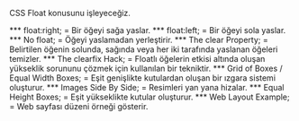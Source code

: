 CSS Float konusunu işleyeceğiz.

*** float:right; =  Bir öğeyi sağa yaslar.
*** float:left; = Bir öğeyi sola yaslar.
*** No float; = Öğeyi yaslamadan yerleştirir.
*** The clear Property; = Belirtilen öğenin solunda, sağında veya her iki tarafında yaslanan öğeleri temizler.
*** The clearfix Hack; = Floatlı öğelerin etkisi altında oluşan yükseklik sorununu çözmek için kullanılan bir tekniktir.
*** Grid of Boxes / Equal Width Boxes; = Eşit genişlikte kutulardan oluşan bir ızgara sistemi oluşturur.
*** Images Side By Side; = Resimleri yan yana hizalar.
*** Equal Height Boxes; =  Eşit yükseklikte kutular oluşturur.
*** Web Layout Example; =  Web sayfası düzeni örneği gösterir.